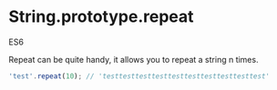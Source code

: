 # String.prototype.repeat

<div class="spec es6">ES6</div>

Repeat can be quite handy, it allows you to repeat a string n times.

```javascript
'test'.repeat(10); // 'testtesttesttesttesttesttesttesttesttest'
```
